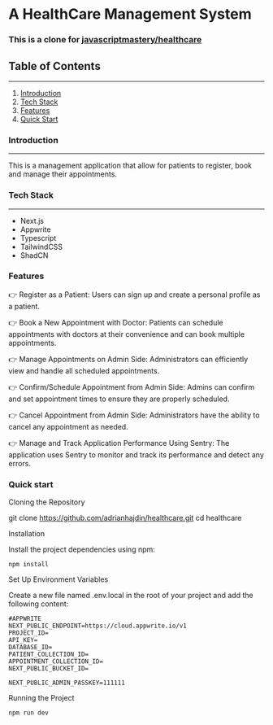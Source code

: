 # A HealthCare Management System
### This is a clone for [javascriptmastery/healthcare](https://github.com/adrianhajdin/healthcare)

## Table of Contents
----
1. [Introduction](https://github.com/andresGarcia90/carePulse#introduction)
2. [Tech Stack](https://github.com/andresGarcia90/carePulse#tech-stack)
3. [Features](https://github.com/andresGarcia90/carePulse#features)
4. [Quick Start](https://github.com/andresGarcia90/carePulse#quick-start)

### Introduction
----------------
This is a management application that allow for patients to register, book and manage their appointments.

### Tech Stack
----
- Next.js
- Appwrite
- Typescript
- TailwindCSS
- ShadCN

### Features
👉 Register as a Patient: Users can sign up and create a personal profile as a patient.

👉 Book a New Appointment with Doctor: Patients can schedule appointments with doctors at their convenience and can book multiple appointments.

👉 Manage Appointments on Admin Side: Administrators can efficiently view and handle all scheduled appointments.

👉 Confirm/Schedule Appointment from Admin Side: Admins can confirm and set appointment times to ensure they are properly scheduled.

👉 Cancel Appointment from Admin Side: Administrators have the ability to cancel any appointment as needed.

👉 Manage and Track Application Performance Using Sentry: The application uses Sentry to monitor and track its performance and detect any errors.

### Quick start

Cloning the Repository

git clone https://github.com/adrianhajdin/healthcare.git
cd healthcare



Installation

Install the project dependencies using npm:
```
npm install
```

Set Up Environment Variables

Create a new file named .env.local in the root of your project and add the following content:
```
#APPWRITE
NEXT_PUBLIC_ENDPOINT=https://cloud.appwrite.io/v1
PROJECT_ID=
API_KEY=
DATABASE_ID=
PATIENT_COLLECTION_ID=
APPOINTMENT_COLLECTION_ID=
NEXT_PUBLIC_BUCKET_ID=

NEXT_PUBLIC_ADMIN_PASSKEY=111111
```

Running the Project

```
npm run dev
```